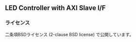 LED Controller with AXI Slave I/F
---------------------------------

### ライセンス

二条項BSDライセンス (2-clause BSD license) で公開しています。


